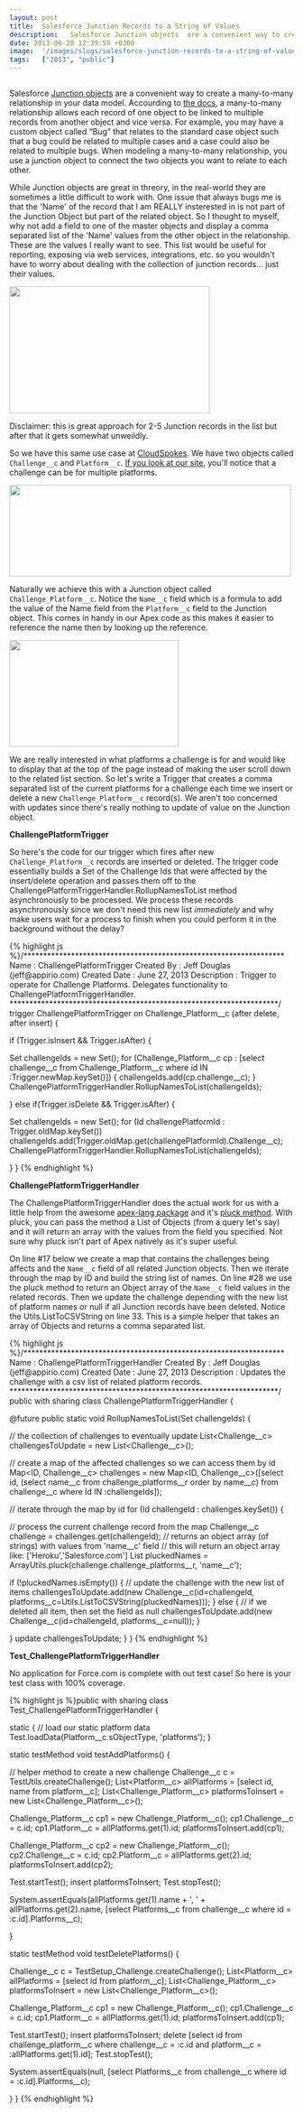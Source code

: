 ```yaml
---
layout: post
title:  Salesforce Junction Records to a String of Values
description:   Salesforce Junction objects  are a convenient way to create a many-to-many relationship in your data model. Accourding to the docs , a many-to-many relationship allows each record of one object to be linked to multiple records from another object and vice versa. For example, you may have a custom object called Bug that relates to the standard case object such that a bug could be related to multiple cases and a case could also be related to multiple bugs. When modeling a many-to-many relationsh
date: 2013-06-28 12:39:59 +0300
image:  '/images/slugs/salesforce-junction-records-to-a-string-of-values.jpg'
tags:   ["2013", "public"]
---
```

<p><img src="http://res.cloudinary.com/blog-jeffdouglas-com/image/upload/v1400327712/Petticoat_Junction_title_screen_y2ncol.jpg" alt="" ></p>
<p>Salesforce <a href="http://login.salesforce.com/help/doc/en/relationships_manytomany.htm" target="_blank">Junction objects</a> are a convenient way to create a many-to-many relationship in your data model. Accourding to <a href="http://login.salesforce.com/help/doc/en/relationships_manytomany.htm" target="_blank">the docs</a>, a many-to-many relationship allows each record of one object to be linked to multiple records from another object and vice versa. For example, you may have a custom object called “Bug” that relates to the standard case object such that a bug could be related to multiple cases and a case could also be related to multiple bugs. When modeling a many-to-many relationship, you use a junction object to connect the two objects you want to relate to each other.</p>
<p>While Junction objects are great in threory, in the real-world they are sometimes a little difficult to work with. One issue that always bugs me is that the 'Name' of the record that I am REALLY insterested in is not part of the Junction Object but part of the related object. So I thought to myself, why not add a field to one of the master objects and display a comma separated list of the 'Name' values from the other object in the relationship. These are the values I really want to see. This list would be useful for reporting, exposing via web services, integrations, etc. so you wouldn't have to worry about dealing with the collection of junction records... just their values.</p>
<p><a href="http://res.cloudinary.com/blog-jeffdouglas-com/image/upload/v1400327712/screenshot_totsoq.png"><img src="http://res.cloudinary.com/blog-jeffdouglas-com/image/upload/v1400327712/screenshot_totsoq.png" alt="" title="screenshot" width="355" height="225" class="alignnone size-full wp-image-4869" /></a></p>
<p>Disclaimer: this is great approach for 2-5 Junction records in the list but after that it gets somewhat unweildly.</p>
<p>So we have this same use case at <a href="http://www.cloudspokes.com" target="_blank">CloudSpokes</a>. We have two objects called <code>Challenge__c</code> and <code>Platform__c</code>. <a href="http://www.cloudspokes.com/challenges"target="_blank">If you look at our site</a>, you'll notice that a challenge can be for multiple platforms.</p>
<p><a href="http://res.cloudinary.com/blog-jeffdouglas-com/image/upload/v1400327711/screenshot2_oaynrc.png"><img src="http://res.cloudinary.com/blog-jeffdouglas-com/image/upload/v1400327711/screenshot2_oaynrc.png" alt="" title="screenshot2" width="499" height="162" class="alignnone size-full wp-image-4871" /></a></p>
<p>Naturally we achieve this with a Junction object called <code>Challenge_Platform__c</code>. Notice the <code>Name__c</code> field which is a formula to add the value of the Name field from the <code>Platform__c</code> field to the Junction object. This comes in handy in our Apex code as this makes it easier to reference the name then by looking up the reference.</p>
<p><a href="http://res.cloudinary.com/blog-jeffdouglas-com/image/upload/v1400327710/schema_nuj93q.png"><img src="http://res.cloudinary.com/blog-jeffdouglas-com/image/upload/h_189,w_300/v1400327710/schema_nuj93q.png" alt="" title="schema" width="300" height="189" class="alignnone size-medium wp-image-4873" /></a></p>
<p>We are really interested in what platforms a challenge is for and would like to display that at the top of the page instead of making the user scroll down to the related list section. So let's write a Trigger that creates a comma separated list of the current platforms for a challenge each time we insert or delete a new <code>Challenge_Platform__c</code> record(s). We aren't too concerned with updates since there's really nothing to update of value on the Junction object.</p>
<p><strong>ChallengePlatformTrigger</strong></p>
<p>So here's the code for our trigger which fires after new <code>Challenge_Platform__c</code> records are inserted or deleted. The trigger code essentially builds a Set of the Challenge Ids that were affected by the insert/delete operation and passes them off to the ChallengePlatformTriggerHandler.RollupNamesToList method asynchronously to be processed. We process these records asynchronously since we don't need this new list <em>immediately</em> and why make users wait for a process to finish when you could perform it in the background without the delay?</p>
{% highlight js %}/******************************************************************
 Name : ChallengePlatformTrigger
 Created By : Jeff Douglas (jeff@appirio.com)
 Created Date : June 27, 2013
 Description : Trigger to operate for Challenge Platforms. Delegates
 functionality to ChallengePlatformTriggerHandler.
********************************************************************/
trigger ChallengePlatformTrigger on Challenge_Platform__c (after delete, 
 after insert) {
  
 if (Trigger.isInsert && Trigger.isAfter) {
  
  Set<ID> challengeIds = new Set<ID>();
  for (Challenge_Platform__c cp : [select challenge__c from Challenge_Platform__c 
 where id IN :Trigger.newMap.keySet()]) { challengeIds.add(cp.challenge__c); }  
  ChallengePlatformTriggerHandler.RollupNamesToList(challengeIds);
  
 } else if(Trigger.isDelete && Trigger.isAfter) {
  
  Set<ID> challengeIds = new Set<ID>();
  for (Id challengePlatformId : Trigger.oldMap.keySet())
 challengeIds.add(Trigger.oldMap.get(challengePlatformId).Challenge__c);
  ChallengePlatformTriggerHandler.RollupNamesToList(challengeIds);
  
 }
}
{% endhighlight %}
<p><strong>ChallengePlatformTriggerHandler</strong></p>
<p>The ChallengePlatformTriggerHandler does the actual work for us with a little help from the awesome <a href="https://appexchange.salesforce.com/listingDetail?listingId=a0N30000001qoYfEAI" target="_blank">apex-lang package</a> and it's <a href="https://code.google.com/p/apex-lang/source/browse/tags/1.18/src/classes/ArrayUtils.cls#150" target="_blank">pluck method</a>. With pluck, you can pass the method a List of Objects (from a query let's say) and it will return an array with the values from the field you specified. Not sure why pluck isn't part of Apex natively as it's super useful.</p>
<p>On line #17 below we create a map that contains the challenges being affects and the <code>Name__c</code> field of all related Junction objects. Then we iterate through the map by ID and build the string list of names. On line #28 we use the pluck method to return an Object array of the <code>Name__c</code> field values in the related records. Then we update the challenge depending with the new list of platform names or null if all Junction records have been deleted. Notice the Utils.ListToCSVString on line 33. This is a simple helper that takes an array of Objects and returns a comma separated list.</p>
{% highlight js %}/******************************************************************
 Name : ChallengePlatformTriggerHandler
 Created By : Jeff Douglas (jeff@appirio.com)
 Created Date : June 27, 2013
 Description : Updates the challenge with a csv list of
 related platform records.
********************************************************************/
public with sharing class ChallengePlatformTriggerHandler {
 
 @future
 public static void RollupNamesToList(Set<ID> challengeIds) {
  
  // the collection of challenges to eventually update
  List<Challenge__c> challengesToUpdate = new List<Challenge__c>();
  
  // create a map of the affected challenges so we can access them by id
  Map<ID, Challenge__c> challenges = new Map<ID, Challenge__c>([select id, 
 (select name__c from challenge_platforms__r order by name__c) 
 from challenge__c where Id IN :challengeIds]);

  // iterate through the map by id
  for (Id challengeId : challenges.keySet()) {
 
 // process the current challenge record from the map
 Challenge__c challenge = challenges.get(challengeId);
 // returns an object array (of strings) with values from 'name__c' field
 // this will return an object array like: ['Heroku','Salesforce.com']
 List<Object> pluckedNames = 
  ArrayUtils.pluck(challenge.challenge_platforms__r, 'name__c');
 
 if (!pluckedNames.isEmpty()) {
  // update the challenge with the new list of items
  challengesToUpdate.add(new Challenge__c(id=challengeId, 
   platforms__c=Utils.ListToCSVString(pluckedNames)));
 } else {
  // if we deleted all item, then set the field as null
  challengesToUpdate.add(new Challenge__c(id=challengeId, 
   platforms__c=null));
 }
 
  }
  update challengesToUpdate; 
 }
}
{% endhighlight %}
<p><strong>Test_ChallengePlatformTriggerHandler</strong></p>
<p>No application for Force.com is complete with out test case! So here is your test class with 100% coverage.</p>
{% highlight js %}public with sharing class Test_ChallengePlatformTriggerHandler {
 
 static {
  // load our static platform data
  Test.loadData(Platform__c.sObjectType, 'platforms'); 
 } 

 static testMethod void testAddPlatforms() {
  
  // helper method to create a new challenge
  Challenge__c c = TestUtils.createChallenge();
  List<Platform__c> allPlatforms = [select id, name from platform__c];
  List<Challenge_Platform__c> platformsToInsert = new List<Challenge_Platform__c>();
  
  Challenge_Platform__c cp1 = new Challenge_Platform__c();
  cp1.Challenge__c = c.id;
  cp1.Platform__c = allPlatforms.get(1).id;
  platformsToInsert.add(cp1);
  
  Challenge_Platform__c cp2 = new Challenge_Platform__c();
  cp2.Challenge__c = c.id;
  cp2.Platform__c = allPlatforms.get(2).id;
  platformsToInsert.add(cp2);
  
  Test.startTest();
  insert platformsToInsert; 
  Test.stopTest();
  
  System.assertEquals(allPlatforms.get(1).name + ', ' + allPlatforms.get(2).name, 
 [select Platforms__c from challenge__c where id = :c.id].Platforms__c);
  
 }
 
 static testMethod void testDeletePlatforms() {
  
  Challenge__c c = TestSetup_Challenge.createChallenge();
  List<Platform__c> allPlatforms = [select id from platform__c];
  List<Challenge_Platform__c> platformsToInsert = new List<Challenge_Platform__c>();
  
  Challenge_Platform__c cp1 = new Challenge_Platform__c();
  cp1.Challenge__c = c.id;
  cp1.Platform__c = allPlatforms.get(1).id;
  platformsToInsert.add(cp1);
  
  Test.startTest();
  insert platformsToInsert;
  delete [select id from challenge_platform__c where challenge__c = :c.id and 
 platform__c = :allPlatforms.get(1).id];
  Test.stopTest();
  
  System.assertEquals(null, [select Platforms__c from challenge__c where id = :c.id].Platforms__c);
  
 } 
}
{% endhighlight %}

